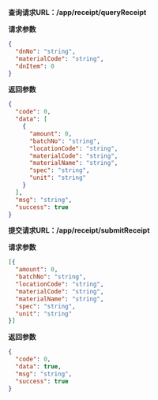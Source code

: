 **查询请求URL：/app/receipt/queryReceipt**

**请求参数**
```json
{
  "dnNo": "string",
  "materialCode": "string",
  "dnItem": 0
}
``` 
**返回参数**

```json
{
  "code": 0,
  "data": [
    {
      "amount": 0,
      "batchNo": "string",
      "locationCode": "string",
      "materialCode": "string",
      "materialName": "string",
      "spec": "string",
      "unit": "string"
    }
  ],
  "msg": "string",
  "success": true
}
```

**提交请求URL：/app/receipt/submitReceipt**

**请求参数**

```json
[{
  "amount": 0,
  "batchNo": "string",
  "locationCode": "string",
  "materialCode": "string",
  "materialName": "string",
  "spec": "string",
  "unit": "string"
}]
```

**返回参数**

```json
{
  "code": 0,
  "data": true,
  "msg": "string",
  "success": true
}
```
